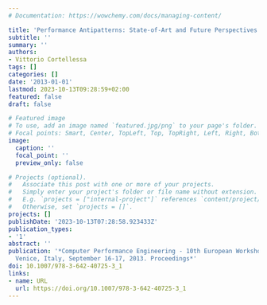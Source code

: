 ```yaml
---
# Documentation: https://wowchemy.com/docs/managing-content/

title: 'Performance Antipatterns: State-of-Art and Future Perspectives'
subtitle: ''
summary: ''
authors:
- Vittorio Cortellessa
tags: []
categories: []
date: '2013-01-01'
lastmod: 2023-10-13T09:28:59+02:00
featured: false
draft: false

# Featured image
# To use, add an image named `featured.jpg/png` to your page's folder.
# Focal points: Smart, Center, TopLeft, Top, TopRight, Left, Right, BottomLeft, Bottom, BottomRight.
image:
  caption: ''
  focal_point: ''
  preview_only: false

# Projects (optional).
#   Associate this post with one or more of your projects.
#   Simply enter your project's folder or file name without extension.
#   E.g. `projects = ["internal-project"]` references `content/project/deep-learning/index.md`.
#   Otherwise, set `projects = []`.
projects: []
publishDate: '2023-10-13T07:28:58.923433Z'
publication_types:
- '1'
abstract: ''
publication: '*Computer Performance Engineering - 10th European Workshop, EPEW 2013,
  Venice, Italy, September 16-17, 2013. Proceedings*'
doi: 10.1007/978-3-642-40725-3_1
links:
- name: URL
  url: https://doi.org/10.1007/978-3-642-40725-3_1
---
```

